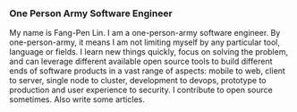 ### One Person Army Software Engineer

My name is Fang-Pen Lin. I am a one-person-army software engineer. By one-person-army, it means I am not limiting myself by any particular tool, language or fields. I learn new things quickly, focus on solving the problem, and can leverage different available open source tools to build different ends of software products in a vast range of aspects: mobile to web, client to server, single node to cluster, development to devops, prototype to production and user experience to security. I contribute to open source sometimes. Also write some articles.
